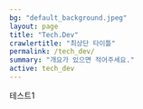 ```yaml
---
bg: "default_background.jpeg"
layout: page
title: "Tech.Dev"
crawlertitle: "최상단 타이틀"
permalink: /tech_dev/
summary: "개요가 있으면 적어주세요."
active: tech_dev
---
```


테스트1
